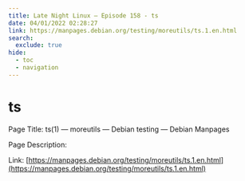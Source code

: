 ```yaml
---
title: Late Night Linux – Episode 158 - ts
date: 04/01/2022 02:28:27
link: https://manpages.debian.org/testing/moreutils/ts.1.en.html
search:
  exclude: true
hide:
  - toc
  - navigation
---
```


# ts

Page Title: ts(1) — moreutils — Debian testing — Debian Manpages

Page Description:  

Link: [https://manpages.debian.org/testing/moreutils/ts.1.en.html](https://manpages.debian.org/testing/moreutils/ts.1.en.html)
